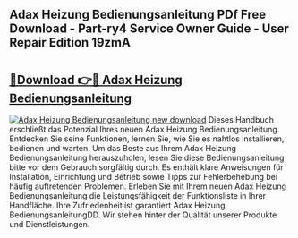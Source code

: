 ## Adax Heizung Bedienungsanleitung PDf Free Download - Part-ry4 Service Owner Guide - User Repair Edition 19zmA

# <h2><a href="http://df2ojzr.blite.top/?on=Adax+Heizung+Bedienungsanleitung">🔗Download 👉🔴 Adax Heizung Bedienungsanleitung</a></h2>

[![Adax Heizung Bedienungsanleitung new download](https://i.imgur.com/lujVjoI.png)](http://df2ojzr.blite.top/?on=Adax+Heizung+Bedienungsanleitung)
Dieses Handbuch erschließt das Potenzial Ihres neuen Adax Heizung Bedienungsanleitung. Entdecken Sie seine Funktionen, lernen Sie, wie Sie es nahtlos installieren, bedienen und warten. Um das Beste aus Ihrem Adax Heizung Bedienungsanleitung herauszuholen, lesen Sie diese Bedienungsanleitung bitte vor dem Gebrauch sorgfältig durch. Es enthält klare Anweisungen für Installation, Einrichtung und Betrieb sowie Tipps zur Fehlerbehebung bei häufig auftretenden Problemen. Erleben Sie mit Ihrem neuen Adax Heizung Bedienungsanleitung die Leistungsfähigkeit der Funktionsliste in Ihrer Handfläche. Ihre Zufriedenheit ist garantiert Adax Heizung BedienungsanleitungDD. Wir stehen hinter der Qualität unserer Produkte und Dienstleistungen.
